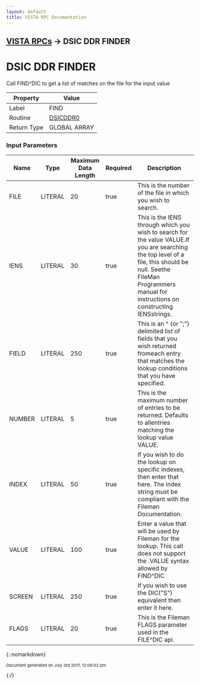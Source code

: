 ```yaml
---
layout: default
title: VISTA RPC Documentation
---
```


## [VISTA RPCs](TableOfContents) &#8594; DSIC DDR FINDER
# DSIC DDR FINDER

Call FIND^DIC to get a list of matches on the file for the input value

Property | Value
--- | ---
Label | FIND
Routine | [DSICDDR0](http://code.osehra.org/dox/Routine_DSICDDR0_source.html)
Return Type | GLOBAL ARRAY


### Input Parameters

Name | Type | Maximum Data Length | Required | Description
--- | --- | --- | --- | ---
FILE | LITERAL | 20 | true | This is the number of the file in which you wish to search.
IENS | LITERAL | 30 | true | This is the IENS through which you wish to search for the value VALUE.If you are searching the top level of a file, this should be null.  Seethe FileMan Programmers manual for instructions on constructing IENSstrings.
FIELD | LITERAL | 250 | true | This is an ^ (or &quot;;&quot;) delimited list of fields that you wish returned fromeach entry that matches the lookup conditions that you have specified.
NUMBER | LITERAL | 5 | true | This is the maximum number of entries to be returned.  Defaults to allentries matching the lookup value VALUE.
INDEX | LITERAL | 50 | true | If you wish to do the lookup on specific indexes, then enter that here.  The index string must be compliant with the Fileman Documentation.
VALUE | LITERAL | 100 | true | Enter a value that will be used by Fileman for the lookup.  This call does not support the .VALUE syntax allowed by FIND^DIC
SCREEN | LITERAL | 250 | true | If you wish to use the DIC(&quot;S&quot;) equivalent then enter it here.
FLAGS | LITERAL | 20 | true | This is the Fileman FLAGS parameter used in the FILE^DIC api.



{::nomarkdown} <br/><p style="font-size: 11px">Document generated on July 3rd 2017, 12:09:02 pm</p>{:/}